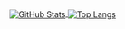 <!--- - 👋 Hi, I’m @CO2mega
- 👀 I’m interested in ...
- 🌱 I’m currently learning ...
- 💞️ I’m looking to collaborate on ...
- 📫 How to reach me ...
- 😄 Pronouns: ...
- ⚡ Fun fact: ... --->
<a href="https://github.com/CO2mega">
  <img align="center" alt="GitHub Stats" src="https://github-readme-stats.vercel.app/api?username=CO2mega&show_icons=true&include_all_commits=true" />
</a>
<a href="https://github.com/CO2mega">
  <img align="center" alt="Top Langs" src="https://github-readme-stats.vercel.app/api/top-langs/?username=CO2mega&layout=compact" />
</a>
<!---
CO2mega/CO2mega is a ✨ special ✨ repository because its `README.md` (this file) appears on your GitHub profile.
You can click the Preview link to take a look at your changes.
--->
